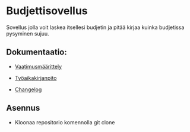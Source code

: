 # Budjettisovellus

Sovellus jolla voit laskea itsellesi budjetin ja pitää kirjaa kuinka budjetissa pysyminen sujuu.

## Dokumentaatio:

- [Vaatimusmäärittely](https://github.com/CristaHo/ot-harjoitustyo/blob/master/dokumentaatio/vatimusmaarittely.md)

- [Työaikakirjanpito](https://github.com/CristaHo/ot-harjoitustyo/blob/master/dokumentaatio/tuntikirjanpito.md)

- [Changelog](https://github.com/CristaHo/ot-harjoitustyo/blob/master/dokumentaatio/changelog.md)

## Asennus

- Kloonaa repositorio komennolla git clone 
